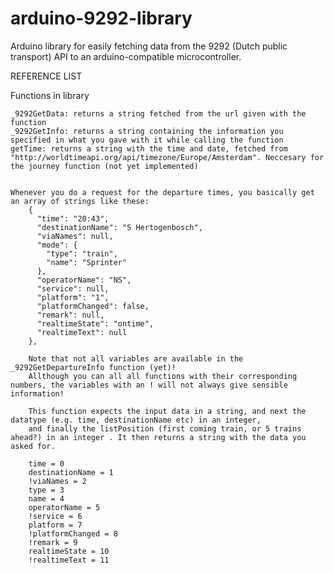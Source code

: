 # arduino-9292-library
Arduino library for easily fetching data from the 9292 (Dutch public transport) API to an arduino-compatible microcontroller.

REFERENCE LIST


Functions in library

	_9292GetData: returns a string fetched from the url given with the function
	_9292GetInfo: returns a string containing the information you specified in what you gave with it while calling the function
	getTime: returns a string with the time and date, fetched from "http://worldtimeapi.org/api/timezone/Europe/Amsterdam". Neccesary for the journey function (not yet implemented)
	
	
	Whenever you do a request for the departure times, you basically get an array of strings like these:
		{
          "time": "20:43",
          "destinationName": "S Hertogenbosch",
          "viaNames": null,
          "mode": {
            "type": "train",
            "name": "Sprinter"
          },
          "operatorName": "NS",
          "service": null,
          "platform": "1",
          "platformChanged": false,
          "remark": null,
          "realtimeState": "ontime",
          "realtimeText": null
        },
		
		Note that not all variables are available in the _9292GetDepartureInfo function (yet)! 
		Allthough you can all all functions with their corresponding numbers, the variables with an ! will not always give sensible information!

		This function expects the input data in a string, and next the datatype (e.g. time, destinationName etc) in an integer, 
		and finally the listPosition (first coming train, or 5 trains ahead?) in an integer . It then returns a string with the data you asked for.
		
		time = 0
		destinationName = 1
		!viaNames = 2
		type = 3
		name = 4
		operatorName = 5
		!service = 6
		platform = 7
		!platformChanged = 8
		!remark = 9
		realtimeState = 10
		!realtimeText = 11
